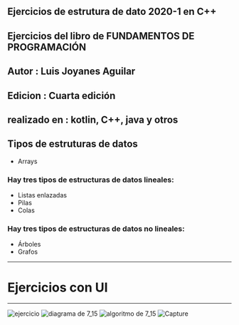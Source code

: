 ## Ejercicios de estrutura de dato 2020-1 en C++

## Ejercicios del libro de FUNDAMENTOS DE PROGRAMACIÓN
## Autor : Luis Joyanes Aguilar
## Edicion : Cuarta edición
## realizado en : kotlin, C++, java y otros

## Tipos de estruturas de datos
* Arrays

### Hay tres tipos de estructuras de datos lineales:
* Listas enlazadas
* Pilas
* Colas

### Hay tres tipos de estructuras de datos no lineales:
* Árboles
* Grafos

***
# Ejercicios con UI
***
![ejercicio](https://user-images.githubusercontent.com/65502311/212482293-4b42e8d4-212b-4073-9b6b-3722af0cd4f9.PNG)
![diagrama de 7_15](https://user-images.githubusercontent.com/65502311/220147974-b645f7d3-5d2b-4aa0-a849-d0755043825e.PNG)
![algoritmo de 7_15](https://user-images.githubusercontent.com/65502311/220148183-bf49703e-1af2-48ed-94d1-46d11932e7b4.PNG)
![Capture](https://user-images.githubusercontent.com/65502311/226117074-d4c6b8df-cead-4ab1-b466-7af0d365c7ff.PNG)
